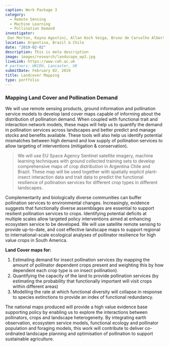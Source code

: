 ```yaml
---
caption: Work Package 3
category:
  - Remote Sensing
  - Machine Learning
  - Pollination Demand
investigator: 
 Dan Morton, Kayna Agostini, Allan Koch Veiga, Bruno de Carvalho Albertini, Andre Rodrigo Rech, Marina Wolowski Torres, Jose Augusto Salim, Francisco E. Fonturbel, Gaston Carvallo, Luis Flores, Jeff Ollerton
location: Argentina, Brazil & Chile
date: "2019-02-02"
description: This is meta description
image: images/research/landscape_wp3.jpg
liveLink: https://www.ceh.ac.uk
# partners: UKCEH, Lancaster, UK
submitDate: February 02, 2019
title: Landcover Mapping
type: portfolio
---
```

### Mapping Land Cover and Pollination Demand

We will use remote sensing products, ground information and pollination service models to develop land cover maps capable of informing about the distribution of pollination demand. When coupled with functional trait and interaction network models, these maps will help us to quantify the demand in pollination services across landscapes and better predict and manage stocks and benefits available. These tools will also help us identify potential mismatches between high demand and low supply of pollination services to allow targeting of interventions (mitigation & conservation).

> We will use EU Space Agency Sentinel satellite imagery, machine learning techniques with ground collected training sets to develop comprehensive maps of crop distribution in Argentina Chile and Brazil. These map will be used together with spatially explicit plant-insect interaction data and trait data to predict the functional resilience of pollination services for different crop types in different landscapes.

Complementarity and biologically diverse communities can buffer pollination services to environmental changes. Increasingly, evidence suggests that functionally diverse assemblages are essential to support resilient pollination services to crops. Identifying potential deficits at multiple scales allow targeted policy interventions aimed at enhancing ecosystem service to be developed. We will use satellite remote sensing to provide up-to-date, and cost effective landscape maps to support regional to international-scale ecological analyses of pollinator resilience for high value crops in South America.

**Land Cover maps for:**
1. Estimating demand for insect pollination services (by mapping the amount of pollinator dependent crops present and weighting this by how dependent each crop type is on insect pollination).
2. Quantifying the capacity of the land to provide pollination services (by estimating the probability that functionally important will visit crops within different areas)
3. Modelling the rate at which functional diversity will collapse in response to species extinctions to provide an index of functional redundancy.

The national maps produced will provide a high value evidence base supporting policy by enabling us to explore the interactions between pollinators, crops and landscape heterogeneity. By integrating earth observation, ecosystem service models, functional ecology and pollinator population and foraging models, this work will contribute to deliver co-ordinated landscape planning and optimisation of pollination to support sustainable agriculture.